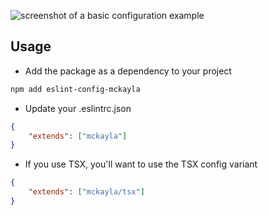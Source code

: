 ![screenshot of a basic configuration example](https://cdn.mckayla.cloud/-/24418eea266d464e8b31e58b4af90ac1/eslintrc.webp)

<!--
https://ray.so/?title=.eslintrc.json&theme=midnight&spacing=64&background=true&darkMode=true&code=ewoJImV4dGVuZHMiOiBbIm1ja2F5bGEiXQp9&language=json
-->

## Usage

-   Add the package as a dependency to your project

```sh
npm add eslint-config-mckayla
```

-   Update your .eslintrc.json

```json
{
	"extends": ["mckayla"]
}
```

-   If you use TSX, you'll want to use the TSX config variant

```json
{
	"extends": ["mckayla/tsx"]
}
```
